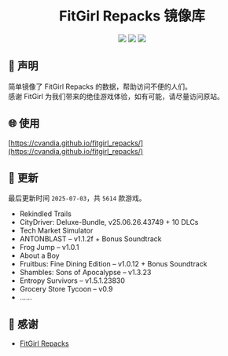 ﻿<div align="center">

# FitGirl Repacks 镜像库

![](https://count.getloli.com/get/@fitgirl_repacks?theme=booru-lewd)
![](https://img.shields.io/badge/ci-passing-brightgreen.svg?logo=github) ![](https://img.shields.io/badge/license-MIT-brightgreen.svg)

</div>

## 📜 声明
简单镜像了 FitGirl Repacks 的数据，帮助访问不便的人们。  
感谢 FitGirl 为我们带来的绝佳游戏体验，如有可能，请尽量访问原站。

## 🌐 使用
[https://cvandia.github.io/fitgirl_repacks/](https://cvandia.github.io/fitgirl_repacks/)

## 🔄 更新
最后更新时间 `2025-07-03`，共 `5614` 款游戏。
- Rekindled Trails
- CityDriver: Deluxe-Bundle, v25.06.26.43749 + 10 DLCs
- Tech Market Simulator
- ANTONBLAST – v1.1.2f + Bonus Soundtrack
- Frog Jump – v1.0.1
- About a Boy
- Fruitbus: Fine Dining Edition – v1.0.12 + Bonus Soundtrack
- Shambles: Sons of Apocalypse – v1.3.23
- Entropy Survivors – v1.5.1.23830
- Grocery Store Tycoon – v0.9
- ……

## 🙏 感谢
- [FitGirl Repacks](https://fitgirl-repacks.site/)
